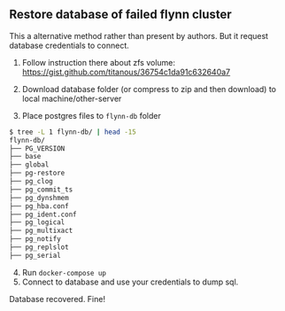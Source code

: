 Restore database of failed flynn cluster
----------------------------------------

This a alternative method rather than present by authors.
But it request database credentials to connect.

1) Follow instruction there about zfs volume:
https://gist.github.com/titanous/36754c1da91c632640a7

2) Download database folder (or compress to zip and then download) to local machine/other-server
3) Place postgres files to `flynn-db` folder

```bash
$ tree -L 1 flynn-db/ | head -15
flynn-db/
├── PG_VERSION
├── base
├── global
├── pg-restore
├── pg_clog
├── pg_commit_ts
├── pg_dynshmem
├── pg_hba.conf
├── pg_ident.conf
├── pg_logical
├── pg_multixact
├── pg_notify
├── pg_replslot
├── pg_serial
```
4) Run `docker-compose up`
5) Connect to database and use your credentials to dump sql.

Database recovered. Fine!
